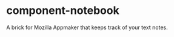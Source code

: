 component-notebook
==================

A brick for Mozilla Appmaker that keeps track of your text notes.
